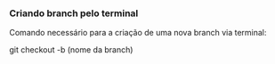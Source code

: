 ### Criando branch pelo terminal

Comando necessário para a criação de uma nova branch via terminal:

git checkout -b (nome da branch)